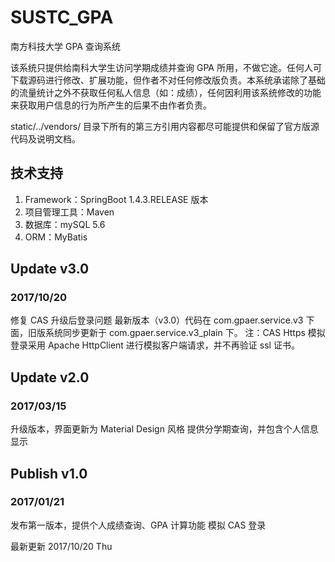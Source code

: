 # SUSTC_GPA
南方科技大学 GPA 查询系统

该系统只提供给南科大学生访问学期成绩并查询 GPA 所用，不做它途。任何人可下载源码进行修改、扩展功能，但作者不对任何修改版负责。本系统承诺除了基础的流量统计之外不获取任何私人信息（如：成绩），任何因利用该系统修改的功能来获取用户信息的行为所产生的后果不由作者负责。

static/../vendors/ 目录下所有的第三方引用内容都尽可能提供和保留了官方版源代码及说明文档。

## 技术支持
1. Framework：SpringBoot 1.4.3.RELEASE 版本
2. 项目管理工具：Maven
3. 数据库：mySQL 5.6
4. ORM：MyBatis

## Update v3.0
### 2017/10/20 
修复 CAS 升级后登录问题
最新版本（v3.0）代码在 com.gpaer.service.v3 下面，旧版系统同步更新于 com.gpaer.service.v3_plain 下。
注：CAS Https 模拟登录采用 Apache HttpClient 进行模拟客户端请求，并不再验证 ssl 证书。

## Update v2.0
### 2017/03/15
升级版本，界面更新为 Material Design 风格
提供分学期查询，并包含个人信息显示

## Publish v1.0
### 2017/01/21
发布第一版本，提供个人成绩查询、GPA 计算功能
模拟 CAS 登录

最新更新 2017/10/20 Thu
